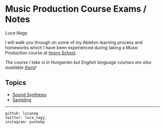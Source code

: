 # Music Production Course Exams / Notes
*Luca Nagy*

I will walk you through on some of my Ableton learning process and homeworks which I have been experienced during taking a Music Production course at [Impro School](https://www.improschool.com). 

*The course I take is in Hungarian but English language courses are also available [there](https://www.improschool.com/all)!*

## Topics
- [Sound Synthesis](https://lucanag.github.io/Synthesis/)
- [Sampling](https://lucanag.github.io/Sampling/)


---------------
```
github: lucanag
twitter: luca_nagy_
instagram: pushebp
```
